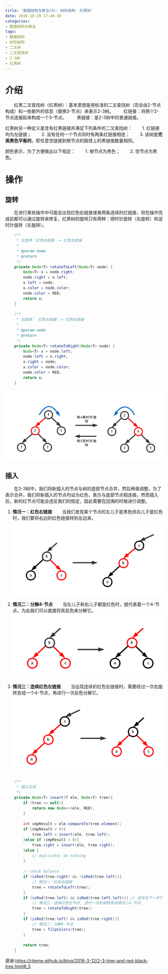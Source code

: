 ```yaml
---
title: '数据结构与算法(9): 树形结构- 红黑树'
date: 2016-10-29 17:46:38
categories:
- 数据结构与算法
tags:
- 数据结构
- 树形结构
- 二叉树
- 二叉查找树
- 2-3树
- 红黑树
---
```


# 介绍
&emsp;&emsp;红黑二叉查找树（红黑树）：基本思想是用标准的二叉查找树（完全由2-节点构成）和一些额外的信息（替换3-节点）来表示2-3树。
&emsp;&emsp;红链接：将两个2-节点连接起来构成一个3-节点。
&emsp;&emsp;黑链接：是2-3树中的普通链接。

红黑树另一种定义是含有红黑链接并满足下列条件的二叉查找树：
&emsp;&emsp;1. 红链接均为左链接；
&emsp;&emsp;2. 没有任何一个节点同时有两条红链接相连；
&emsp;&emsp;3. 该树是**完美黑色平衡的**，即任意空链接到根节点的路径上的黑链接数量相同。

颜色表示，为了方便做出以下规定：
&emsp;&emsp;1. 根节点为黑色；
&emsp;&emsp;2. 空节点为黑色。

# 操作
## 旋转
&emsp;&emsp;在进行某些操作中可能会出现红色右链接或者两条连续的红链接，但在操作完成前都可以通过旋转来修复。红黑树的旋转只有两种：顺时针旋转（右旋转）和逆时针旋转（左旋转）。
```java
	/**
     * 左旋转：红色右链接 -> 红色左链接
     *
     * @param node
     * @return
     */
    private Node<T> rotateToLeft(Node<T> node) {
        Node<T> x = node.right;
        node.right = x.left;
        x.left = node;
        x.color = node.color;
        node.color = RED;
        return x;
    }
    
    /**
     * 右旋转： 红色左链接 -> 红色右链接
     *
     * @param node
     * @return
     */
    private Node<T> rotateToRight(Node<T> node) {
        Node<T> x = node.left;
        node.left = x.right;
        x.right = node;
        x.color = node.color;
        node.color = RED;
        return x;
    }
```
![](/images/tree/rb-tree-rotate.png)
## 插入
&emsp;&emsp;在2-3树中，我们将新插入的节点与树的底部节点合并，然后再做调整。为了表示合并，我们将新插入的节点均设为红色，表示与底部节点相连接。然而插入后，新的红节点可能会违反我们的规定，因此需要在回溯的时候进行调整。
1. **情况一：红色右链接**
&emsp;&emsp;当我们发现某个节点的左儿子是黑色但右儿子是红色时，我们要将右边的红色链接转到左边来。
![](/images/tree/rb-tree-insert-right-red.png)

2. **情况二：分解4-节点**
&emsp;&emsp;当左儿子和右儿子都是红色时，就代表着一个4-节点，为此我们可以直接将其反色来分解它。
![](/images/tree/rb-tree-insert-left-right-red.png)

3. **情况三：连续红色左链接**
&emsp;&emsp;当出现连续的红色左链接时，需要经过一次右旋转变成一个4-节点，再进行一次反色分解它。
![](/images/tree/rb-tree-insert-continue-red.png)

```java
	/**
     * 插入实现
     */
	private Node<T> insert(T ele, Node<T> tree){
        if (tree == null){
            return new Node<>(ele, RED);
        }

        int cmpResult = ele.compareTo(tree.element);
        if (cmpResult < 0){
            tree.left = insert(ele, tree.left);
        }else if (cmpResult > 0){
            tree.right = insert(ele, tree.right);
        }else {
            // duplicate; do nothing
        }

        // check balance
        if (isRed(tree.right) && !isRed(tree.left)){
            // 情况一：红色右链接
            tree = rotateToLeft(tree);
        }
        if (isRed(tree.left) && isRed(tree.left.left)){ // 该步在下一步flipColors之前进行校验
            // 情况三：连续红色左节点, 进行一次右旋转变成情况二4-节点
            tree = rotateToRight(tree);
        }
        if (isRed(tree.left) && isRed(tree.right)){
            // 情况二：分解4-节点
            tree = filpColors(tree);
        }

        return tree;
    }
```

感谢:https://riteme.github.io/blog/2016-3-12/2-3-tree-and-red-black-tree.html#_5